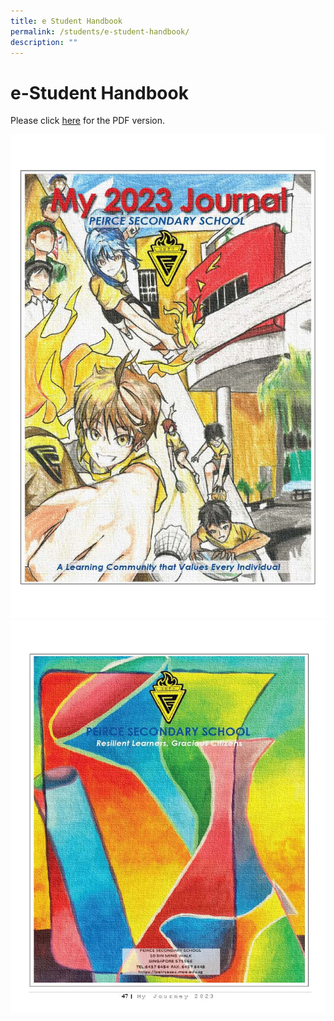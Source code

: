 ```yaml
---
title: e Student Handbook
permalink: /students/e-student-handbook/
description: ""
---
```

# **e-Student Handbook**

Please click [here](/files/e-Student-Handbook-2023%20(Updated%2012%20Dec%202022).pdf) for the PDF version.

![](/images/e-Student-Handbook-2023%20(Updated%2012%20Dec%202022).jpg)
![](/images/e-Student-Handbook-2023%20(Updated%2012%20Dec%202022)%20last.jpg)